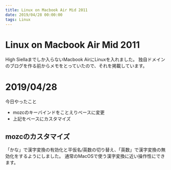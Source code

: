 ```yaml
---
title: Linux on Macbook Air Mid 2011
date: 2019/04/28 00:00:00
tags: Linux
---
```

# Linux on Macbook Air Mid 2011
High Siellaまでしか入らないMacbook AirにLinuxを入れました。
独自ドメインのブログを作る前からメモをとっていたので、それを掲載しています。

# 2019/04/28
今日やったこと
- mozcのキーバインドをことえりベースに変更
- 上記をベースにカスタマイズ

## mozcのカスタマイズ
「かな」で漢字変換の有効化と平仮名/英数の切り替え、「英数」で漢字変換の無効化をするようにしました。
通常のMacOSで使う漢字変換に近い操作性にできます。